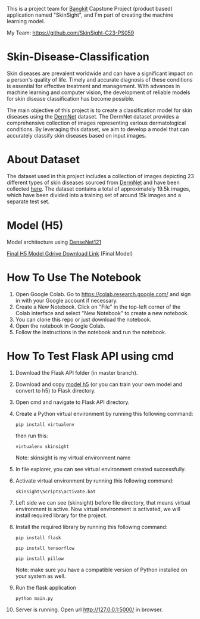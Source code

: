 This is a project team for [Bangkit](https://grow.google/intl/id_id/bangkit/) Capstone Project (product based) application named "SkinSight", and I'm part of creating the machine learning model.

My Team: https://github.com/SkinSight-C23-PS059

# Skin-Disease-Classification

Skin diseases are prevalent worldwide and can have a significant impact on a person's quality of life. Timely and accurate diagnosis of these conditions is essential for effective treatment and management. With advances in machine learning and computer vision, the development of reliable models for skin disease classification has become possible.

The main objective of this project is to create a classification model for skin diseases using the [DermNet](https://www.kaggle.com/datasets/shubhamgoel27/dermnet) dataset. The DermNet dataset provides a comprehensive collection of images representing various dermatological conditions. By leveraging this dataset, we aim to develop a model that can accurately classify skin diseases based on input images.

# About Dataset

The dataset used in this project includes a collection of images depicting 23 different types of skin diseases sourced from [DermNet](https://dermnetnz.org/) and have been collected [here](https://www.kaggle.com/datasets/shubhamgoel27/dermnet). The dataset contains a total of approximately 19.5k images, which have been divided into a training set of around 15k images and a separate test set.

# Model (H5)

Model architecture using [DenseNet121](https://keras.io/api/applications/densenet/)

[Final H5 Model Gdrive Download Link](https://drive.google.com/drive/folders/1PwCnlkURBq8iMZZs-HOQWN8RdSg-o9WO) (Final Model)

# How To Use The Notebook
1. Open Google Colab. Go to https://colab.research.google.com/ and sign in with your Google account if necessary.
2. Create a New Notebook. Click on "File" in the top-left corner of the Colab interface and select "New Notebook" to create a new notebook.
3. You can clone this repo or just download the notebook.
4. Open the notebook in Google Colab.
5. Follow the instructions in the notebook and run the notebook.

# How To Test Flask API using cmd
1. Download the Flask API folder (in master branch).
2. Download and copy [model h5](https://drive.google.com/drive/folders/1PwCnlkURBq8iMZZs-HOQWN8RdSg-o9WO) (or you can train your own model and convert to h5) to Flask directory.
3. Open cmd and navigate to Flask API directory.
4. Create a Python virtual environment by running this following command:
   
   `pip install virtualenv`
   
   then run this:
   
   `virtualenv skinsight`
   
    Note: skinsight is my virtual environment name

6. In file explorer, you can see virtual environment created successfully.
7. Activate virtual environment by running this following command:

   `skinsight\Scripts\activate.bat`

8. Left side we can see (skinsight) before file directory, that means virtual environment is active. Now virtual environment is activated, we will install required library for the project.
9. Install the required library by running this following command:

    `pip install flask`
    
    
    `pip install tensorflow`
    
    
    `pip install pillow`

    Note: make sure you have a compatible version of Python installed on your system as well.

10. Run the flask application

     `python main.py`

11. Server is running. Open url http://127.0.0.1:5000/ in browser.
